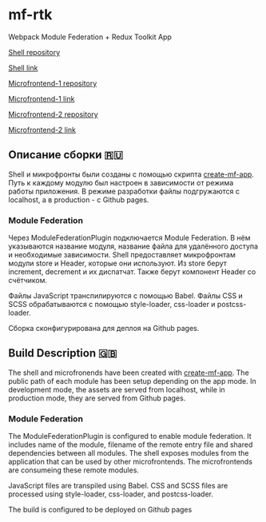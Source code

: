 # mf-rtk
Webpack Module Federation + Redux Toolkit App

[Shell repository](https://github.com/MaximePeterburg/Shell-mf-rtk)

[Shell link](https://maximepeterburg.github.io/Shell-mf-rtk/)

[Microfrontend-1 repository](https://github.com/MaximePeterburg/MF1-mf-rtk)

[Microfrontend-1 link](https://maximepeterburg.github.io/MF1-mf-rtk/)

[Microfrontend-2 repository](https://github.com/MaximePeterburg/MF2-mf-rtk)

[Microfrontend-2 link](https://maximepeterburg.github.io/MF2-mf-rtk/)

## Описание сборки 🇷🇺
Shell и микрофронты были созданы с помощью скрипта [create-mf-app](https://github.com/jherr/create-mf-app). Путь к каждому модулю был настроен в зависимости от режима работы приложения. 
В режиме разработки файлы подгружаются с localhost, а в production - с Github pages.
### Module Federation
Через ModuleFederationPlugin подключается Module Federation. В нём указываются название модуля, название файла для удалённого доступа и необходимые зависимости. 
Shell предоставляет микрофронтам модули store и Header, которые они используют. Из store берут increment, decrement и их диспатчат. Также берут компонент Header со счётчиком.

Файлы JavaScript транспилируются с помощью Babel. Файлы CSS и SCSS обрабатываются с помощью style-loader, css-loader и postcss-loader.

Сборка сконфигурирована для деплоя на Github pages.
## Build Description 🇬🇧
The shell and microfronends have been created with [create-mf-app](https://github.com/jherr/create-mf-app). The public path of each module has been setup depending on the app mode. 
In development mode, the assets are served from localhost, while in production mode, they are served from Github pages.

### Module Federation
The ModuleFederationPlugin is configured to enable module federation. It includes name of the module, filename of the remote entry file and shared dependencies between all modules.
The shell exposes modules from the application that can be used by other microfrontends. The microfrontends are consumeing these remote modules.

JavaScript files are transpiled using Babel. CSS and SCSS files are processed using style-loader, css-loader, and postcss-loader.

The build is configured to be deployed on Github pages
